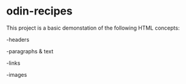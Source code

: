 # odin-recipes

This project is a basic demonstation of the following HTML concepts:

-headers

-paragraphs & text

-links

-images